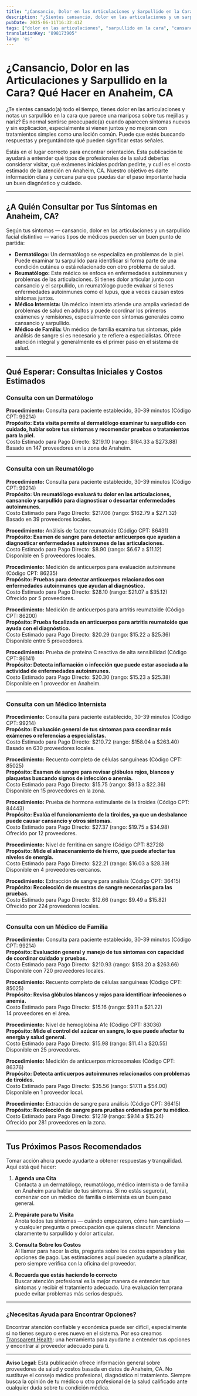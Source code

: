 ```yaml
---
title: "¿Cansancio, Dolor en las Articulaciones y Sarpullido en la Cara? Qué Hacer en Anaheim, CA"
description: "¿Sientes cansancio, dolor en las articulaciones y un sarpullido en la cara? Aprende a quién consultar y qué costos esperar en Anaheim, CA."
pubDate: 2025-06-11T16:32:41Z
tags: ["dolor en las articulaciones", "sarpullido en la cara", "cansancio", "atención médica en Anaheim", "dermatología", "reumatología"]
translationKey: "898173905"
lang: 'es'
---
```


# ¿Cansancio, Dolor en las Articulaciones y Sarpullido en la Cara? Qué Hacer en Anaheim, CA

¿Te sientes cansado(a) todo el tiempo, tienes dolor en las articulaciones y notas un sarpullido en la cara que parece una mariposa sobre tus mejillas y nariz? Es normal sentirse preocupado(a) cuando aparecen síntomas nuevos y sin explicación, especialmente si vienen juntos y no mejoran con tratamientos simples como una loción común. Puede que estés buscando respuestas y preguntándote qué pueden significar estas señales.

Estás en el lugar correcto para encontrar orientación. Esta publicación te ayudará a entender qué tipos de profesionales de la salud deberías considerar visitar, qué exámenes iniciales podrían pedirte, y cuál es el costo estimado de la atención en Anaheim, CA. Nuestro objetivo es darte información clara y cercana para que puedas dar el paso importante hacia un buen diagnóstico y cuidado.

---

## ¿A Quién Consultar por Tus Síntomas en Anaheim, CA?

Según tus síntomas — cansancio, dolor en las articulaciones y un sarpullido facial distintivo — varios tipos de médicos pueden ser un buen punto de partida:

- **Dermatólogo:** Un dermatólogo se especializa en problemas de la piel. Puede examinar tu sarpullido para identificar si forma parte de una condición cutánea o está relacionado con otro problema de salud.
- **Reumatólogo:** Este médico se enfoca en enfermedades autoinmunes y problemas de las articulaciones. Si tienes dolor articular junto con cansancio y el sarpullido, un reumatólogo puede evaluar si tienes enfermedades autoinmunes como el lupus, que a veces causan estos síntomas juntos.
- **Médico Internista:** Un médico internista atiende una amplia variedad de problemas de salud en adultos y puede coordinar los primeros exámenes y remisiones, especialmente con síntomas generales como cansancio y sarpullido.
- **Médico de Familia:** Un médico de familia examina tus síntomas, pide análisis de sangre si es necesario y te refiere a especialistas. Ofrece atención integral y generalmente es el primer paso en el sistema de salud.

---

## Qué Esperar: Consultas Iniciales y Costos Estimados

### Consulta con un Dermatólogo

**Procedimiento:** Consulta para paciente establecido, 30-39 minutos (Código CPT: 99214)  
**Propósito:** **Esta visita permite al dermatólogo examinar tu sarpullido con cuidado, hablar sobre tus síntomas y recomendar pruebas o tratamientos para la piel.**  
Costo Estimado para Pago Directo: $219.10 (rango: $164.33 a $273.88)  
Basado en 147 proveedores en la zona de Anaheim.

---

### Consulta con un Reumatólogo

**Procedimiento:** Consulta para paciente establecido, 30-39 minutos (Código CPT: 99214)  
**Propósito:** **Un reumatólogo evaluará tu dolor en las articulaciones, cansancio y sarpullido para diagnosticar o descartar enfermedades autoinmunes.**  
Costo Estimado para Pago Directo: $217.06 (rango: $162.79 a $271.32)  
Basado en 39 proveedores locales.

**Procedimiento:** Análisis de factor reumatoide (Código CPT: 86431)  
**Propósito:** **Examen de sangre para detectar anticuerpos que ayudan a diagnosticar enfermedades autoinmunes de las articulaciones.**  
Costo Estimado para Pago Directo: $8.90 (rango: $6.67 a $11.12)  
Disponible en 5 proveedores locales.

**Procedimiento:** Medición de anticuerpos para evaluación autoinmune (Código CPT: 86235)  
**Propósito:** **Pruebas para detectar anticuerpos relacionados con enfermedades autoinmunes que ayudan al diagnóstico.**  
Costo Estimado para Pago Directo: $28.10 (rango: $21.07 a $35.12)  
Ofrecido por 5 proveedores.

**Procedimiento:** Medición de anticuerpos para artritis reumatoide (Código CPT: 86200)  
**Propósito:** **Prueba focalizada en anticuerpos para artritis reumatoide que ayuda con el diagnóstico.**  
Costo Estimado para Pago Directo: $20.29 (rango: $15.22 a $25.36)  
Disponible entre 5 proveedores.

**Procedimiento:** Prueba de proteína C reactiva de alta sensibilidad (Código CPT: 86141)  
**Propósito:** **Detecta inflamación o infección que puede estar asociada a la actividad de enfermedades autoinmunes.**  
Costo Estimado para Pago Directo: $20.30 (rango: $15.23 a $25.38)  
Disponible en 1 proveedor en Anaheim.

---

### Consulta con un Médico Internista

**Procedimiento:** Consulta para paciente establecido, 30-39 minutos (Código CPT: 99214)  
**Propósito:** **Evaluación general de tus síntomas para coordinar más exámenes o referencias a especialistas.**  
Costo Estimado para Pago Directo: $210.72 (rango: $158.04 a $263.40)  
Basado en 630 proveedores locales.

**Procedimiento:** Recuento completo de células sanguíneas (Código CPT: 85025)  
**Propósito:** **Examen de sangre para revisar glóbulos rojos, blancos y plaquetas buscando signos de infección o anemia.**  
Costo Estimado para Pago Directo: $15.75 (rango: $9.13 a $22.36)  
Disponible en 15 proveedores en la zona.

**Procedimiento:** Prueba de hormona estimulante de la tiroides (Código CPT: 84443)  
**Propósito:** **Evalúa el funcionamiento de la tiroides, ya que un desbalance puede causar cansancio y otros síntomas.**  
Costo Estimado para Pago Directo: $27.37 (rango: $19.75 a $34.98)  
Ofrecido por 12 proveedores.

**Procedimiento:** Nivel de ferritina en sangre (Código CPT: 82728)  
**Propósito:** **Mide el almacenamiento de hierro, que puede afectar tus niveles de energía.**  
Costo Estimado para Pago Directo: $22.21 (rango: $16.03 a $28.39)  
Disponible en 4 proveedores cercanos.

**Procedimiento:** Extracción de sangre para análisis (Código CPT: 36415)  
**Propósito:** **Recolección de muestras de sangre necesarias para las pruebas.**  
Costo Estimado para Pago Directo: $12.66 (rango: $9.49 a $15.82)  
Ofrecido por 224 proveedores locales.

---

### Consulta con un Médico de Familia

**Procedimiento:** Consulta para paciente establecido, 30-39 minutos (Código CPT: 99214)  
**Propósito:** **Evaluación general y manejo de tus síntomas con capacidad de coordinar cuidado y pruebas.**  
Costo Estimado para Pago Directo: $210.93 (rango: $158.20 a $263.66)  
Disponible con 720 proveedores locales.

**Procedimiento:** Recuento completo de células sanguíneas (Código CPT: 85025)  
**Propósito:** **Revisa glóbulos blancos y rojos para identificar infecciones o anemia.**  
Costo Estimado para Pago Directo: $15.16 (rango: $9.11 a $21.22)  
14 proveedores en el área.

**Procedimiento:** Nivel de hemoglobina A1c (Código CPT: 83036)  
**Propósito:** **Mide el control del azúcar en sangre, lo que puede afectar tu energía y salud general.**  
Costo Estimado para Pago Directo: $15.98 (rango: $11.41 a $20.55)  
Disponible en 25 proveedores.

**Procedimiento:** Medición de anticuerpos microsomales (Código CPT: 86376)  
**Propósito:** **Detecta anticuerpos autoinmunes relacionados con problemas de tiroides.**  
Costo Estimado para Pago Directo: $35.56 (rango: $17.11 a $54.00)  
Disponible en 1 proveedor local.

**Procedimiento:** Extracción de sangre para análisis (Código CPT: 36415)  
**Propósito:** **Recolección de sangre para pruebas ordenadas por tu médico.**  
Costo Estimado para Pago Directo: $12.19 (rango: $9.14 a $15.24)  
Ofrecido por 281 proveedores en la zona.

---

## Tus Próximos Pasos Recomendados

Tomar acción ahora puede ayudarte a obtener respuestas y tranquilidad. Aquí está qué hacer:

1. **Agenda una Cita**  
   Contacta a un dermatólogo, reumatólogo, médico internista o de familia en Anaheim para hablar de tus síntomas. Si no estás seguro(a), comenzar con un médico de familia o internista es un buen paso general.

2. **Prepárate para tu Visita**  
   Anota todos tus síntomas — cuándo empezaron, cómo han cambiado — y cualquier pregunta o preocupación que quieras discutir. Menciona claramente tu sarpullido y dolor articular.

3. **Consulta Sobre los Costos**  
   Al llamar para hacer la cita, pregunta sobre los costos esperados y las opciones de pago. Las estimaciones aquí pueden ayudarte a planificar, pero siempre verifica con la oficina del proveedor.

4. **Recuerda que estás haciendo lo correcto**  
   Buscar atención profesional es la mejor manera de entender tus síntomas y recibir el tratamiento adecuado. Una evaluación temprana puede evitar problemas más serios después.

---

### ¿Necesitas Ayuda para Encontrar Opciones?

Encontrar atención confiable y económica puede ser difícil, especialmente si no tienes seguro o eres nuevo en el sistema. Por eso creamos [Transparent Health](https://transparenthealth.ai): una herramienta para ayudarte a entender tus opciones y encontrar al proveedor adecuado para ti.

---

**Aviso Legal:** Esta publicación ofrece información general sobre proveedores de salud y costos basada en datos de Anaheim, CA. No sustituye el consejo médico profesional, diagnóstico ni tratamiento. Siempre busca la opinión de tu médico u otro profesional de la salud calificado ante cualquier duda sobre tu condición médica.